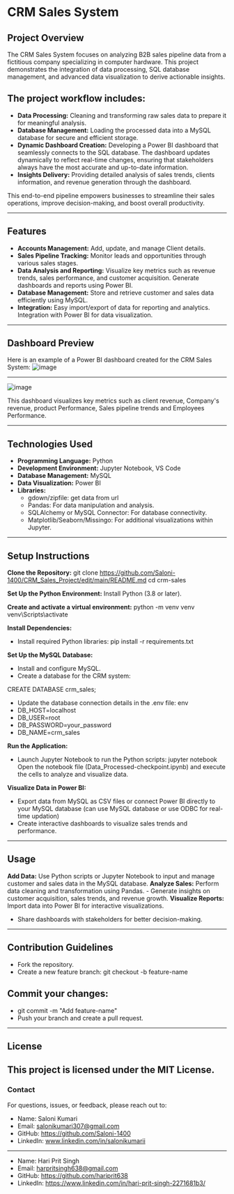 # CRM Sales System
## Project Overview
The CRM Sales System focuses on analyzing B2B sales pipeline data from a fictitious company specializing in computer hardware. This project demonstrates the integration of data processing, SQL database management, and advanced data visualization to derive actionable insights.

## The project workflow includes:

- **Data Processing:** 
Cleaning and transforming raw sales data to prepare it for meaningful analysis.
- **Database Management:** Loading the processed data into a MySQL database for secure and efficient storage.
- **Dynamic Dashboard Creation:** Developing a Power BI dashboard that seamlessly connects to the SQL database.
The dashboard updates dynamically to reflect real-time changes, ensuring that stakeholders always have the most accurate and up-to-date information.
- **Insights Delivery:** Providing detailed analysis of sales trends, clients information, and revenue generation through the dashboard.

This end-to-end pipeline empowers businesses to streamline their sales operations, improve decision-making, and boost overall productivity.

___

## Features
- **Accounts Management:** Add, update, and manage Client details.
- **Sales Pipeline Tracking:** Monitor leads and opportunities through various sales stages.
- **Data Analysis and Reporting:**  Visualize key metrics such as revenue trends, sales performance, and customer acquisition.
                                Generate dashboards and reports using Power BI.
- **Database Management:** Store and retrieve customer and sales data efficiently using MySQL.
- **Integration:**  Easy import/export of data for reporting and analytics.
                Integration with Power BI for data visualization.

---

## Dashboard Preview
Here is an example of a Power BI dashboard created for the CRM Sales System:
![image](https://github.com/user-attachments/assets/8f341e64-5e70-464a-b38a-8f07bd8d4ead)


___

![image](https://github.com/user-attachments/assets/b287ef53-a070-463e-bd6b-32d6404aeafc)




This dashboard visualizes key metrics such as client revenue, Company's revenue, product Performance, Sales pipeline trends and Employees Performance.

---

## Technologies Used
- **Programming Language:** Python
- **Development Environment:** Jupyter Notebook, VS Code
- **Database Management:** MySQL
- **Data Visualization:** Power BI
- **Libraries:**
  - gdown/zipfile: get data from url
  - Pandas: For data manipulation and analysis.
  - SQLAlchemy or MySQL Connector: For database connectivity.
  - Matplotlib/Seaborn/Missingo: For additional visualizations within Jupyter.
---
    
## Setup Instructions

**Clone the Repository:**
git clone https://github.com/Saloni-1400/CRM_Sales_Project/edit/main/README.md
cd crm-sales

**Set Up the Python Environment:**
Install Python (3.8 or later).

**Create and activate a virtual environment:**
python -m venv venv
      venv\Scripts\activate

**Install Dependencies:**
 - Install required Python libraries:
pip install -r requirements.txt

**Set Up the MySQL Database:**
 - Install and configure MySQL.
 - Create a database for the CRM system:

CREATE DATABASE crm_sales;
- Update the database connection details in the .env file:
env
- DB_HOST=localhost
- DB_USER=root
- DB_PASSWORD=your_password
- DB_NAME=crm_sales

**Run the Application:**
- Launch Jupyter Notebook to run the Python scripts:
jupyter notebook
Open the notebook file (Data_Processed-checkpoint.ipynb) and execute the cells to analyze and visualize data.

**Visualize Data in Power BI:**
- Export data from MySQL as CSV files or connect Power BI directly to your MySQL database (can use MySQL database or use ODBC for real-time updation)
- Create interactive dashboards to visualize sales trends and performance.

---
## Usage
**Add Data:** Use Python scripts or Jupyter Notebook to input and manage customer and sales data in the MySQL database.
**Analyze Sales:** Perform data cleaning and transformation using Pandas.
      - Generate insights on customer acquisition, sales trends, and revenue growth.
**Visualize Reports:**  Import data into Power BI for interactive visualizations.
  - Share dashboards with stakeholders for better decision-making.

---

## Contribution Guidelines
 - Fork the repository.
 - Create a new feature branch:
      git checkout -b feature-name
## Commit your changes:
  - git commit -m "Add feature-name"
  - Push your branch and create a pull request.
---
## License
This project is licensed under the MIT License.
---

### Contact
For questions, issues, or feedback, please reach out to:

- Name: Saloni Kumari
- Email: salonikumari307@gmail.com
- GitHub: https://github.com/Saloni-1400
- LinkedIn: www.linkedin.com/in/salonikumarii
---
- Name: Hari Prit Singh
- Email: harpritsingh638@gmail.com
- GitHub: https://github.com/hariprit638
- LinkedIn: https://www.linkedin.com/in/hari-prit-singh-2271681b3/












